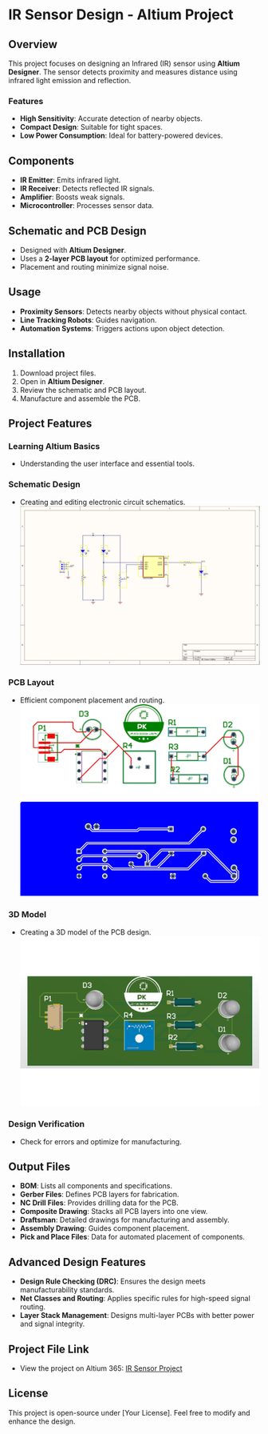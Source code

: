 # IR Sensor Design - Altium Project

## Overview
This project focuses on designing an Infrared (IR) sensor using **Altium Designer**. The sensor detects proximity and measures distance using infrared light emission and reflection.

### Features
- **High Sensitivity**: Accurate detection of nearby objects.
- **Compact Design**: Suitable for tight spaces.
- **Low Power Consumption**: Ideal for battery-powered devices.

## Components
- **IR Emitter**: Emits infrared light.
- **IR Receiver**: Detects reflected IR signals.
- **Amplifier**: Boosts weak signals.
- **Microcontroller**: Processes sensor data.

## Schematic and PCB Design
- Designed with **Altium Designer**.
- Uses a **2-layer PCB layout** for optimized performance.
- Placement and routing minimize signal noise.

## Usage
- **Proximity Sensors**: Detects nearby objects without physical contact.
- **Line Tracking Robots**: Guides navigation.
- **Automation Systems**: Triggers actions upon object detection.

## Installation
1. Download project files.
2. Open in **Altium Designer**.
3. Review the schematic and PCB layout.
4. Manufacture and assemble the PCB.

## Project Features

### Learning Altium Basics
- Understanding the user interface and essential tools.

### Schematic Design
- Creating and editing electronic circuit schematics.
![Schematic](https://github.com/Prawinkumarjs/Altium-Projects/blob/main/IR_Sensor/IR_Sensor_Schematic.jpg)

### PCB Layout
- Efficient component placement and routing.
![PCB Layout 1](https://github.com/Prawinkumarjs/Altium-Projects/blob/main/IR_Sensor/IR_Sensor_Layout%201.jpg)
![PCB Layout 2](https://github.com/Prawinkumarjs/Altium-Projects/blob/main/IR_Sensor/IR_Sensor_Layout%202.jpg)

### 3D Model
- Creating a 3D model of the PCB design.
![3D Model](https://github.com/Prawinkumarjs/Altium-Projects/blob/main/IR_Sensor/IR_Sensor_3D.jpg)

### Design Verification
- Check for errors and optimize for manufacturing.

## Output Files
- **BOM**: Lists all components and specifications.
- **Gerber Files**: Defines PCB layers for fabrication.
- **NC Drill Files**: Provides drilling data for the PCB.
- **Composite Drawing**: Stacks all PCB layers into one view.
- **Draftsman**: Detailed drawings for manufacturing and assembly.
- **Assembly Drawing**: Guides component placement.
- **Pick and Place Files**: Data for automated placement of components.

## Advanced Design Features
- **Design Rule Checking (DRC)**: Ensures the design meets manufacturability standards.
- **Net Classes and Routing**: Applies specific rules for high-speed signal routing.
- **Layer Stack Management**: Designs multi-layer PCBs with better power and signal integrity.

## Project File Link
- View the project on Altium 365: [IR Sensor Project](https://prawin-kumar.365.altium.com/designs/1F216A43-F43D-4A52-BA83-09DA4D9E49DF#design)

## License
This project is open-source under [Your License]. Feel free to modify and enhance the design.
